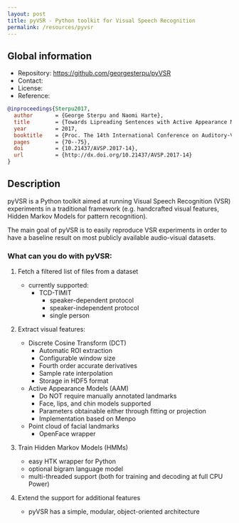 ```yaml
---
layout: post
title: pyVSR - Python toolkit for Visual Speech Recognition
permalink: /resources/pyvsr
---
```


## Global information

  - Repository: <https://github.com/georgesterpu/pyVSR>
  - Contact:
  - License:
  - Reference:

```bibtex
@inproceedings{Sterpu2017,
  author       = {George Sterpu and Naomi Harte},
  title        = {Towards Lipreading Sentences with Active Appearance Models},
  year         = 2017,
  booktitle    = {Proc. The 14th International Conference on Auditory-Visual Speech Processing},
  pages        = {70--75},
  doi          = {10.21437/AVSP.2017-14},
  url          = {http://dx.doi.org/10.21437/AVSP.2017-14}
}
```

## Description

pyVSR is a Python toolkit aimed at running Visual Speech Recognition (VSR) experiments in a traditional framework (e.g. handcrafted visual features, Hidden Markov Models for pattern recognition).

The main goal of pyVSR is to easily reproduce VSR experiments in order to have a baseline result on most publicly available audio-visual datasets.

### What can you do with pyVSR:

1. Fetch a filtered list of files from a dataset
    - currently supported:
        - TCD-TIMIT
            - speaker-dependent protocol
            - speaker-independent protocol
            - single person

2. Extract visual features:
    - Discrete Cosine Transform (DCT)
        - Automatic ROI extraction
        - Configurable window size
        - Fourth order accurate derivatives
        - Sample rate interpolation
        - Storage in HDF5 format
    - Active Appearance Models (AAM)
        - Do NOT require manually annotated landmarks
        - Face, lips, and chin models supported
        - Parameters obtainable either through fitting or projection
        - Implementation based on Menpo
    - Point cloud of facial landmarks
        - OpenFace wrapper

3. Train Hidden Markov Models (HMMs)
    - easy HTK wrapper for Python
    - optional bigram language model
    - multi-threaded support (both for training and decoding at full CPU Power)

4. Extend the support for additional features
    - pyVSR has a simple, modular, object-oriented architecture
